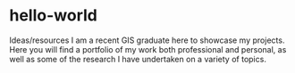 # hello-world
Ideas/resources
I am a recent GIS graduate here to showcase my projects.
Here you will find a portfolio of my work both professional and personal, as well as some of the research I have undertaken on a variety of topics. 
